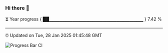 ### Hi there 👋

⏳ Year progress { ██▁▁▁▁▁▁▁▁▁▁▁▁▁▁▁▁▁▁▁▁▁▁▁▁▁▁▁▁ } 7.42 %

---

⏰ Updated on Tue, 28 Jan 2025 01:45:48 GMT

![Progress Bar CI](https://github.com/DhruviPatel157/GitHub-Actions-Demo/workflows/Progress%20Bar%20CI/badge.svg)
